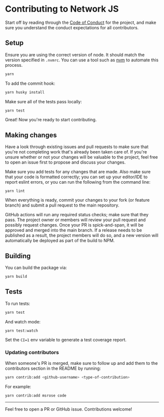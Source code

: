 # Contributing to Network JS

Start off by reading through the [Code of Conduct](./CODE_OF_CONDUCT.md) for the project, and make sure you understand the conduct expectations for all contributors.

## Setup

Ensure you are using the correct version of node. It should match the version specified in `.nvmrc`. You can use a tool such as [nvm](https://github.com/nvm-sh/nvm) to automate this process.

```sh
yarn
```

To add the commit hook:

```sh
yarn husky install
```

Make sure all of the tests pass locally:

```sh
yarn test
```

Great! Now you're ready to start contributing.

## Making changes

Have a look through existing issues and pull requests to make sure that you're not completing work that's already been taken care of. If you're unsure whether or not your changes will be valuable to the project, feel free to open an issue first to propose and discuss your changes.

Make sure you add tests for any changes that are made. Also make sure that your code is formatted correctly; you can set up your editor/IDE to report eslint errors, or you can run the following from the command line:

```
yarn lint
```

When everything is ready, commit your changes to your fork (or feature branch) and submit a pull request to the main repository.

GitHub actions will run any required status checks; make sure that they pass.
The project owner or members will review your pull request and possibly request changes.
Once your PR is spick-and-span, it will be approved and merged into the main branch.
If a release needs to be published as a result, the project members will do so, and a new version will automatically be deployed as part of the build to NPM.

## Building

You can build the package via:

```sh
yarn build
```

## Tests

To run tests:

```sh
yarn test
```

And watch mode:

```sh
yarn test:watch
```

Set the `CI=1` env variable to generate a test coverage report.

### Updating contributors

When someone's PR is merged, make sure to follow up and add them to the contributors section in the README by running:

```sh
yarn contrib:add <github-username> <type-of-contribution>
```

For example:

```sh
yarn contrib:add msrose code
```

---

Feel free to open a PR or GitHub issue. Contributions welcome!
